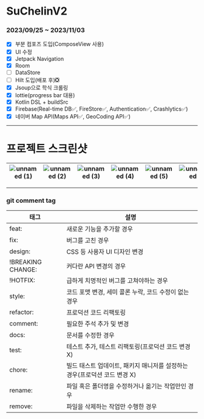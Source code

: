 # SuChelinV2

### 2023/09/25 ~ 2023/11/03

* [x] 부분 컴포즈 도입(ComposeView 사용)
* [x] UI 수정
* [x] Jetpack Navigation
* [x] Room
* [ ] DataStore
* [ ] Hilt 도입(배포 후)❎
* [x] Jsoup으로 학식 크롤링
* [x] lottie(progress bar 대용)
* [x] Kotlin DSL + buildSrc
* [x] Firebase(Real-time DB✅, FireStore✅, Authentication✅, Crashlytics✅)
* [x] 네이버 Map API(Maps API✅, GeoCoding API✅)
----
# 프로젝트 스크린샷
|![unnamed (1)](https://github.com/SuChelin/SuChelinV2/assets/46841652/f7d5110f-b883-4ad6-b167-1fce527a1543) | ![unnamed (2)](https://github.com/SuChelin/SuChelinV2/assets/46841652/a210f805-a4cc-4385-a3f7-5d5e1933a838)| ![unnamed (3)](https://github.com/SuChelin/SuChelinV2/assets/46841652/7fddaec8-6bfe-4a16-b7ed-188a0ac23b9a)|![unnamed (4)](https://github.com/SuChelin/SuChelinV2/assets/46841652/2ed84f78-1a9f-4264-a9c8-1093c709af22) | ![unnamed (5)](https://github.com/SuChelin/SuChelinV2/assets/46841652/a857abb5-9fb8-4748-803a-7b85c66a2a68)| ![unnamed](https://github.com/SuChelin/SuChelinV2/assets/46841652/5af04c4c-67a8-4750-9341-1a5ee8257357)|
| -- | -- | -- | -- | -- | -- |















----
### git comment tag

| 태그                | 설명                                          |
| ----------------- | ------------------------------------------- |
| feat:             | 새로운 기능을 추가할 경우                              |
| fix:              | 버그를 고친 경우                                   |
| design:           | CSS 등 사용자 UI 디자인 변경                         |
| !BREAKING CHANGE: | 커다란 API 변경의 경우                              |
| !HOTFIX:          | 급하게 치명적인 버그를 고쳐야하는 경우                       |
| style:            | 코드 포맷 변경, 세미 콜론 누락, 코드 수정이 없는 경우            |
| refactor:         | 프로덕션 코드 리팩토링                                |
| comment:          | 필요한 주석 추가 및 변경                              |
| docs:             | 문서를 수정한 경우                                  |
| test:             | 테스트 추가, 테스트 리팩토링(프로덕션 코드 변경 X)              |
| chore:            | 빌드 태스트 업데이트, 패키지 매니저를 설정하는 경우(프로덕션 코드 변경 X) |
| rename:           | 파일 혹은 폴더명을 수정하거나 옮기는 작업만인 경우                |
| remove:           | 파일을 삭제하는 작업만 수행한 경우                         |
